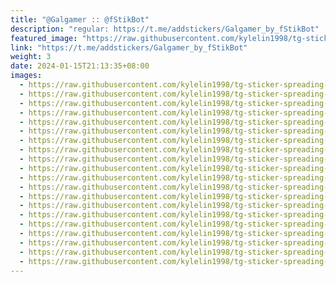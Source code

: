 ```yaml
---
title: "@Galgamer :: @fStikBot"
description: "regular: https://t.me/addstickers/Galgamer_by_fStikBot"
featured_image: "https://raw.githubusercontent.com/kylelin1998/tg-sticker-spreading-worldwide-images/main/img/aa3c9684-c4ec-4755-9f9a-3cde048d4408.jpg"
link: "https://t.me/addstickers/Galgamer_by_fStikBot"
weight: 3
date: 2024-01-15T21:13:35+08:00
images:
  - https://raw.githubusercontent.com/kylelin1998/tg-sticker-spreading-worldwide-images/main/img/aa3c9684-c4ec-4755-9f9a-3cde048d4408.jpg
  - https://raw.githubusercontent.com/kylelin1998/tg-sticker-spreading-worldwide-images/main/img/5ddc1f49-eb0d-4c8a-865b-47d7e06f5cee.jpg
  - https://raw.githubusercontent.com/kylelin1998/tg-sticker-spreading-worldwide-images/main/img/9576d2a1-357c-473e-b821-c4a3fa37ca9c.jpg
  - https://raw.githubusercontent.com/kylelin1998/tg-sticker-spreading-worldwide-images/main/img/e2a96877-0458-4d9f-9c96-8278478fbcc9.jpg
  - https://raw.githubusercontent.com/kylelin1998/tg-sticker-spreading-worldwide-images/main/img/2246d5b5-8c34-420e-9b12-a032575e0ace.jpg
  - https://raw.githubusercontent.com/kylelin1998/tg-sticker-spreading-worldwide-images/main/img/2b524093-7c5c-45d6-a420-ddac90a1b422.jpg
  - https://raw.githubusercontent.com/kylelin1998/tg-sticker-spreading-worldwide-images/main/img/f5bd81d6-ef42-4c94-bf83-cbf4ab82c44d.jpg
  - https://raw.githubusercontent.com/kylelin1998/tg-sticker-spreading-worldwide-images/main/img/9223ac51-0285-4106-8d37-a18e5a9aa90d.jpg
  - https://raw.githubusercontent.com/kylelin1998/tg-sticker-spreading-worldwide-images/main/img/9e4032a3-83c9-4505-8c85-e7829c09f704.jpg
  - https://raw.githubusercontent.com/kylelin1998/tg-sticker-spreading-worldwide-images/main/img/9168cc10-b25c-4af2-ab23-0143078f2bc0.jpg
  - https://raw.githubusercontent.com/kylelin1998/tg-sticker-spreading-worldwide-images/main/img/ee2a33e4-a5a8-4412-9e8e-62ea9f8b4e40.jpg
  - https://raw.githubusercontent.com/kylelin1998/tg-sticker-spreading-worldwide-images/main/img/0d68cc65-3e4e-4fa5-945a-ca8f7dc4b837.jpg
  - https://raw.githubusercontent.com/kylelin1998/tg-sticker-spreading-worldwide-images/main/img/6a990958-eec2-4b73-a2cc-0e3ee8ff74d5.jpg
  - https://raw.githubusercontent.com/kylelin1998/tg-sticker-spreading-worldwide-images/main/img/4997c9e5-b2be-481b-b62e-95390f9acee8.jpg
  - https://raw.githubusercontent.com/kylelin1998/tg-sticker-spreading-worldwide-images/main/img/930bcc41-7fd5-4801-9fb3-476db0a1aa3a.jpg
  - https://raw.githubusercontent.com/kylelin1998/tg-sticker-spreading-worldwide-images/main/img/cb58c568-b038-4595-94da-b85fb36bcb5b.jpg
  - https://raw.githubusercontent.com/kylelin1998/tg-sticker-spreading-worldwide-images/main/img/7984c514-35d7-4352-a51c-2ac37e30b22e.jpg
  - https://raw.githubusercontent.com/kylelin1998/tg-sticker-spreading-worldwide-images/main/img/83171ec0-01b5-41df-bfed-1070a9b090c1.jpg
  - https://raw.githubusercontent.com/kylelin1998/tg-sticker-spreading-worldwide-images/main/img/b67520b8-65dd-466a-ac35-9c5a3b38c320.jpg
  - https://raw.githubusercontent.com/kylelin1998/tg-sticker-spreading-worldwide-images/main/img/2a7c3ff0-3355-43f3-b79f-7417fb751f87.jpg
---
```

